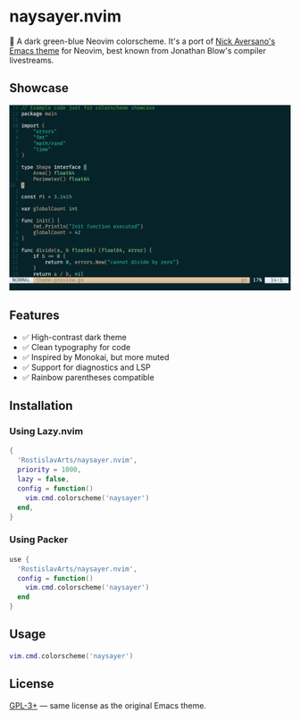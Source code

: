 # naysayer.nvim

🎨 A dark green-blue Neovim colorscheme. It's a port of [Nick Aversano's Emacs theme](https://github.com/nickav/naysayer-theme.el) for Neovim, best known from Jonathan Blow's compiler livestreams.

## Showcase
![Screenshot](screenshots/example.png)

## Features

- ✅ High-contrast dark theme
- ✅ Clean typography for code
- ✅ Inspired by Monokai, but more muted
- ✅ Support for diagnostics and LSP
- ✅ Rainbow parentheses compatible

## Installation

### Using Lazy.nvim

```lua
{
  'RostislavArts/naysayer.nvim',
  priority = 1000,
  lazy = false,
  config = function()
    vim.cmd.colorscheme('naysayer')
  end,
}
````

### Using Packer

```lua
use {
  'RostislavArts/naysayer.nvim',
  config = function()
    vim.cmd.colorscheme('naysayer')
  end
}
```

## Usage

```lua
vim.cmd.colorscheme('naysayer')
```

## License

[GPL-3+](LICENSE) — same license as the original Emacs theme.

